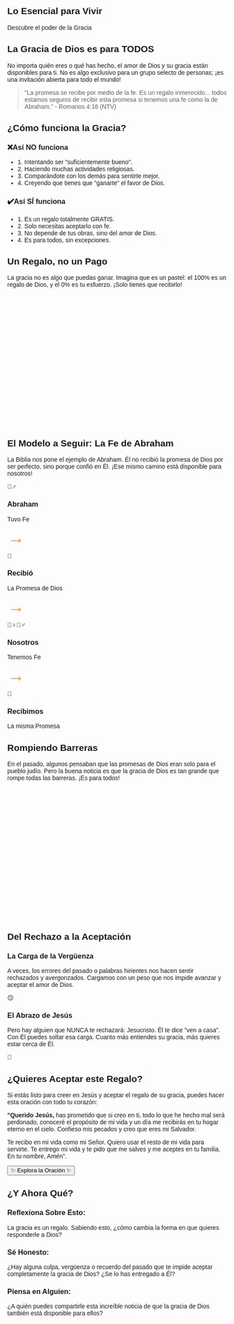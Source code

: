 <html lang="es">
<head>
    <meta charset="UTF-8">
    <meta name="viewport" content="width=device-width, initial-scale=1.0">
    <title>Lo Esencial Para Vivir: La Gracia</title>
    <script src="https://cdn.tailwindcss.com"></script>
    <script src="https://cdn.jsdelivr.net/npm/chart.js"></script>
    <link rel="preconnect" href="https://fonts.googleapis.com">
    <link rel="preconnect" href="https://fonts.gstatic.com" crossorigin>
    <link href="https://fonts.googleapis.com/css2?family=Poppins:wght@400;600;700&display=swap" rel="stylesheet">
    <style>
        body {
            font-family: 'Poppins', sans-serif;
        }
        .chart-container {
            position: relative;
            width: 100%;
            max-width: 400px;
            margin-left: auto;
            margin-right: auto;
            height: 300px;
            max-height: 350px;
        }
        .flow-arrow {
            font-size: 2.5rem;
            line-height: 1;
            color: #FC913A;
        }
    </style>
</head>
<body class="bg-gray-50 text-gray-800">
    <div class="container mx-auto p-4 md:p-8">
        <section id="slide1" class="text-center min-h-screen flex flex-col justify-center items-center py-12">
            <h1 class="text-5xl md:text-7xl font-bold text-transparent bg-clip-text bg-gradient-to-r from-[#FF4E50] to-[#FC913A]">Lo Esencial para Vivir</h1>
            <p class="mt-4 text-xl md:text-2xl text-gray-600">Descubre el poder de la Gracia</p>
        </section>
        <section id="slide2" class="min-h-screen flex flex-col justify-center items-center text-center py-12">
            <div class="bg-white p-8 rounded-2xl shadow-xl max-w-4xl mx-auto">
                <h2 class="text-4xl md:text-5xl font-bold text-[#FF4E50]">La Gracia de Dios es para <span class="underline decoration-wavy decoration-[#FC913A]">TODOS</span></h2>
                <p class="mt-6 text-lg md:text-xl text-gray-700">No importa quién eres o qué has hecho, el amor de Dios y su gracia están disponibles para ti. No es algo exclusivo para un grupo selecto de personas; ¡es una invitación abierta para todo el mundo!</p>
                <blockquote class="mt-6 border-l-4 border-[#F9D423] pl-4 italic text-gray-600">
                    "La promesa se recibe por medio de la fe. Es un regalo inmerecido... todos estamos seguros de recibir esta promesa si tenemos una fe como la de Abraham." - Romanos 4:16 (NTV)
                </blockquote>
            </div>
        </section>
        <section id="slide3" class="min-h-screen flex flex-col justify-center py-12">
            <h2 class="text-4xl font-bold text-center mb-12 text-[#FF4E50]">¿Cómo funciona la Gracia?</h2>
            <div class="grid grid-cols-1 md:grid-cols-2 gap-8 max-w-5xl mx-auto">
                <div class="bg-red-100 p-6 rounded-2xl shadow-lg border-2 border-red-200">
                    <h3 class="text-2xl font-bold text-red-600 mb-4 flex items-center"><span class="text-3xl mr-3">❌</span>Así NO funciona</h3>
                    <ul class="space-y-3 text-red-800">
                        <li class="flex items-start"><span class="font-bold mr-2">1.</span> Intentando ser "suficientemente bueno".</li>
                        <li class="flex items-start"><span class="font-bold mr-2">2.</span> Haciendo muchas actividades religiosas.</li>
                        <li class="flex items-start"><span class="font-bold mr-2">3.</span> Comparándote con los demás para sentirte mejor.</li>
                        <li class="flex items-start"><span class="font-bold mr-2">4.</span> Creyendo que tienes que "ganarte" el favor de Dios.</li>
                    </ul>
                </div>
                <div class="bg-green-100 p-6 rounded-2xl shadow-lg border-2 border-green-200">
                    <h3 class="text-2xl font-bold text-green-600 mb-4 flex items-center"><span class="text-3xl mr-3">✔️</span>Así SÍ funciona</h3>
                    <ul class="space-y-3 text-green-800">
                        <li class="flex items-start"><span class="font-bold mr-2">1.</span> Es un regalo totalmente GRATIS.</li>
                        <li class="flex items-start"><span class="font-bold mr-2">2.</span> Solo necesitas aceptarlo con fe.</li>
                        <li class="flex items-start"><span class="font-bold mr-2">3.</span> No depende de tus obras, sino del amor de Dios.</li>
                        <li class="flex items-start"><span class="font-bold mr-2">4.</span> Es para todos, sin excepciones.</li>
                    </ul>
                </div>
            </div>
        </section>
        <section id="slide4" class="min-h-screen flex flex-col justify-center items-center text-center py-12">
             <div class="bg-white p-8 rounded-2xl shadow-xl w-full max-w-2xl">
                <h2 class="text-3xl font-bold text-[#FF4E50] mb-4">Un Regalo, no un Pago</h2>
                <p class="text-lg text-gray-600 mb-8">La gracia no es algo que puedas ganar. Imagina que es un pastel: el 100% es un regalo de Dios, y el 0% es tu esfuerzo. ¡Solo tienes que recibirlo!</p>
                <div class="chart-container">
                    <canvas id="graceChart"></canvas>
                </div>
            </div>
        </section>    
        <section id="slide5" class="min-h-screen flex flex-col justify-center items-center text-center py-12">
            <h2 class="text-4xl font-bold text-center mb-12 text-[#FF4E50]">El Modelo a Seguir: La Fe de Abraham</h2>
            <p class="text-lg text-gray-600 mb-10 max-w-3xl">La Biblia nos pone el ejemplo de Abraham. Él no recibió la promesa de Dios por ser perfecto, sino porque confió en Él. ¡Ese mismo camino está disponible para nosotros!</p>
            <div class="flex flex-col md:flex-row items-center justify-center space-y-4 md:space-y-0 md:space-x-4">
                <div class="bg-white p-6 rounded-2xl shadow-lg text-center">
                    <p class="text-5xl mb-2">🚶‍♂️</p>
                    <h3 class="text-xl font-bold text-[#FC913A]">Abraham</h3>
                    <p class="text-gray-600">Tuvo Fe</p>
                </div>
                <div class="flow-arrow transform md:rotate-0 rotate-90">→</div>
                <div class="bg-white p-6 rounded-2xl shadow-lg text-center">
                    <p class="text-5xl mb-2">🎁</p>
                    <h3 class="text-xl font-bold text-[#FC913A]">Recibió</h3>
                    <p class="text-gray-600">La Promesa de Dios</p>
                </div>
                <div class="flow-arrow transform md:rotate-0 rotate-90">→</div>
                <div class="bg-white p-6 rounded-2xl shadow-lg text-center">
                    <p class="text-5xl mb-2">🙋‍♀️🙋‍♂️</p>
                    <h3 class="text-xl font-bold text-[#FC913A]">Nosotros</h3>
                    <p class="text-gray-600">Tenemos Fe</p>
                </div>
                 <div class="flow-arrow transform md:rotate-0 rotate-90">→</div>
                <div class="bg-white p-6 rounded-2xl shadow-lg text-center">
                    <p class="text-5xl mb-2">💖</p>
                    <h3 class="text-xl font-bold text-[#FC913A]">Recibimos</h3>
                    <p class="text-gray-600">La misma Promesa</p>
                </div>
            </div>
        </section>
        <section id="slide6" class="min-h-screen flex flex-col justify-center items-center py-12">
            <div class="bg-white p-8 rounded-2xl shadow-xl w-full max-w-4xl">
                <h2 class="text-3xl font-bold text-center text-[#FF4E50] mb-4">Rompiendo Barreras</h2>
                <p class="text-lg text-center text-gray-600 mb-8">En el pasado, algunos pensaban que las promesas de Dios eran solo para el pueblo judío. Pero la buena noticia es que la gracia de Dios es tan grande que rompe todas las barreras. ¡Es para todos!</p>
                <div class="chart-container h-80 max-h-96">
                    <canvas id="availabilityChart"></canvas>
                </div>
            </div>
        </section>
        <section id="slide7" class="min-h-screen flex flex-col justify-center items-center py-12">
            <h2 class="text-4xl font-bold text-center mb-12 text-[#FF4E50]">Del Rechazo a la Aceptación</h2>
            <div class="grid grid-cols-1 md:grid-cols-2 gap-8 max-w-5xl mx-auto">
                <div class="bg-white p-8 rounded-2xl shadow-lg text-center flex flex-col items-center">
                    <h3 class="text-2xl font-bold text-gray-700 mb-4">La Carga de la Vergüenza</h3>
                    <p class="text-gray-600 mb-6">A veces, los errores del pasado o palabras hirientes nos hacen sentir rechazados y avergonzados. Cargamos con un peso que nos impide avanzar y aceptar el amor de Dios.</p>
                    <span class="text-6xl">😔</span>
                </div>
                <div class="bg-gradient-to-br from-[#FF4E50] to-[#FC913A] text-white p-8 rounded-2xl shadow-2xl text-center flex flex-col items-center">
                    <h3 class="text-2xl font-bold mb-4">El Abrazo de Jesús</h3>
                    <p class="mb-6">Pero hay alguien que NUNCA te rechazará: Jesucristo. Él te dice "ven a casa". Con Él puedes soltar esa carga. Cuanto más entiendes su gracia, más quieres estar cerca de Él.</p>
                    <span class="text-6xl">🤗</span>
                </div>
            </div>
        </section>
        <section id="slide8" class="min-h-screen flex flex-col justify-center items-center text-center py-12">
            <div class="bg-white p-8 md:p-12 rounded-2xl shadow-xl max-w-3xl mx-auto border-4 border-[#F9D423]">
                 <h2 class="text-3xl font-bold text-[#FF4E50] mb-4">¿Quieres Aceptar este Regalo?</h2>
                 <p class="text-lg text-gray-600 mb-8">Si estás listo para creer en Jesús y aceptar el regalo de su gracia, puedes hacer esta oración con todo tu corazón:</p>
                 <div class="text-left text-gray-700 bg-gray-50 p-6 rounded-lg">
                    <p><strong>"Querido Jesús,</strong> has prometido que si creo en ti, todo lo que he hecho mal será perdonado, conoceré el propósito de mi vida y un día me recibirás en tu hogar eterno en el cielo. Confieso mis pecados y creo que eres mi Salvador.</p>
                    <p class="mt-4">Te recibo en mi vida como mi Señor. Quiero usar el resto de mi vida para servirte. Te entrego mi vida y te pido que me salves y me aceptes en tu familia. En tu nombre, Amén".</p>
                 </div>
                 <button id="prayer-button" class="mt-8 px-8 py-3 bg-gradient-to-r from-[#FF4E50] to-[#FC913A] text-white font-bold rounded-full shadow-lg hover:shadow-xl transform hover:scale-105 transition-all">
                     ✨ Explora la Oración ✨
                 </button>
                 <div id="gemini-response" class="mt-8 text-left text-gray-700 p-6 rounded-lg bg-gray-100 hidden"></div>
            </div>
        </section>
        <section id="slide9" class="min-h-screen flex flex-col justify-center items-center py-12">
             <h2 class="text-4xl font-bold text-center mb-12 text-[#FF4E50]">¿Y Ahora Qué?</h2>
             <div class="space-y-6 max-w-3xl w-full">
                 <div class="bg-white p-6 rounded-2xl shadow-lg">
                     <h3 class="font-bold text-xl text-[#FC913A]">Reflexiona Sobre Esto:</h3>
                     <p class="mt-2 text-gray-700">La gracia es un regalo. Sabiendo esto, ¿cómo cambia la forma en que quieres responderle a Dios?</p>
                 </div>
                 <div class="bg-white p-6 rounded-2xl shadow-lg">
                      <h3 class="font-bold text-xl text-[#FC913A]">Sé Honesto:</h3>
                     <p class="mt-2 text-gray-700">¿Hay alguna culpa, vergüenza o recuerdo del pasado que te impide aceptar completamente la gracia de Dios? ¿Se lo has entregado a Él?</p>
                 </div>
                  <div class="bg-white p-6 rounded-2xl shadow-lg">
                      <h3 class="font-bold text-xl text-[#FC913A]">Piensa en Alguien:</h3>
                     <p class="mt-2 text-gray-700">¿A quién puedes compartirle esta increíble noticia de que la gracia de Dios también está disponible para ellos?</p>
                 </div>
             </div>
        </section>
    </div>
    <script>
        document.addEventListener('DOMContentLoaded', () => {
            const tooltipTitleCallback = (tooltipItems) => {
                const item = tooltipItems[0];
                let label = item.chart.data.labels[item.dataIndex];
                if (Array.isArray(label)) {
                    return label.join(' ');
                } else {
                    return label;
                }
            };
            const graceCtx = document.getElementById('graceChart').getContext('2d');
            const graceChart = new Chart(graceCtx, {
                type: 'doughnut',
                data: {
                    labels: ['Regalo de Dios', 'Tu Esfuerzo'],
                    datasets: [{
                        label: 'Composición de la Gracia',
                        data: [100, 0],
                        backgroundColor: [
                            '#FF4E50',
                            '#E5E7EB'
                        ],
                        borderColor: [
                            '#FFFFFF',
                            '#FFFFFF'
                        ],
                        borderWidth: 4
                    }]
                },
                options: {
                    responsive: true,
                    maintainAspectRatio: false,
                    cutout: '70%',
                    plugins: {
                        legend: {
                            position: 'bottom',
                            labels: {
                                font: {
                                    size: 14,
                                    family: 'Poppins'
                                }
                            }
                        },
                        tooltip: {
                            callbacks: {
                                title: tooltipTitleCallback
                            }
                        }
                    }
                }
            });
            const availabilityCtx = document.getElementById('availabilityChart').getContext('2d');
            const availabilityChart = new Chart(availabilityCtx, {
                type: 'bar',
                data: {
                    labels: [['Pueblo Judío', '(Bajo la Ley)'], ['     Demás Pueblos', '(Nosotros)']],
                    datasets: [{
                        label: 'Gracia Disponible',
                        data: [100, 100],
                        backgroundColor: [
                            '#FC913A',
                            '#FF4E50',
                        ],
                        borderRadius: 8,
                        barPercentage: 0.6
                    }]
                },
                options: {
                    indexAxis: 'y',
                    responsive: true,
                    maintainAspectRatio: false,
                    scales: {
                        x: {
                            beginAtZero: true,
                            max: 110,
                            ticks: {
                                callback: function(value) {
                                    return value + '%'
                                },
                                font: {
                                    size: 12,
                                    family: 'Poppins'
                                }
                            }
                        },
                        y: {
                           ticks: {
                                font: {
                                    size: 14,
                                    family: 'Poppins'
                                }
                            }
                        }
                    },
                    plugins: {
                        legend: {
                            display: false
                        },
                        tooltip: {
                             callbacks: {
                                title: tooltipTitleCallback,
                                label: function(context) {
                                    return ` Disponibilidad: ${context.raw}%`;
                                }
                            }
                        }
                    }
                }
            });
        });
    </script>
</body>
</html>
